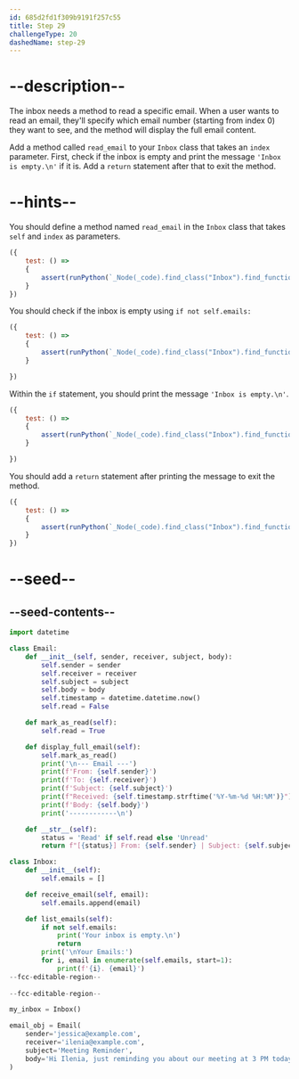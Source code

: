 ```yaml
---
id: 685d2fd1f309b9191f257c55
title: Step 29
challengeType: 20
dashedName: step-29
---
```


# --description--

The inbox needs a method to read a specific email. When a user wants to read an email, they'll specify which email number (starting from index 0) they want to see, and the method will display the full email content.

Add a method called `read_email` to your `Inbox` class that takes an `index` parameter. First, check if the inbox is empty and print the message `'Inbox is empty.\n'` if it is. Add a `return` statement after that to exit the method.

# --hints--

You should define a method named `read_email` in the `Inbox` class that takes `self` and `index` as parameters.


```js
({ 
    test: () => 
    {
        assert(runPython(`_Node(_code).find_class("Inbox").find_function("read_email").has_args("self, index")`))
    }
})
```

You should check if the inbox is empty using `if not self.emails:`

```js
({
    test: () => 
    {
        assert(runPython(`_Node(_code).find_class("Inbox").find_function("read_email").find_ifs()[0].find_conditions()[0].is_equivalent("not self.emails")`))
    }

})
```

Within the `if` statement, you should print the message `'Inbox is empty.\n'`.

```js
({
    test: () => 
    {
        assert(runPython(`_Node(_code).find_class("Inbox").find_function("read_email").find_ifs()[0].find_bodies()[0].has_call("print('Inbox is empty.\\\\n')")`))
    }

})
```

You should add a `return` statement after printing the message to exit the method.

```js
({
    test: () => 
    {
        assert(runPython(`_Node(_code).find_class("Inbox").find_function("read_email").find_ifs()[0].find_body()[1].is_equivalent("return")`))
    }
})
```

# --seed--

## --seed-contents--

```py
import datetime

class Email:
    def __init__(self, sender, receiver, subject, body):
        self.sender = sender
        self.receiver = receiver
        self.subject = subject
        self.body = body
        self.timestamp = datetime.datetime.now()
        self.read = False

    def mark_as_read(self):
        self.read = True

    def display_full_email(self):
        self.mark_as_read()
        print('\n--- Email ---')
        print(f'From: {self.sender}')
        print(f'To: {self.receiver}')
        print(f'Subject: {self.subject}')
        print(f"Received: {self.timestamp.strftime('%Y-%m-%d %H:%M')}")
        print(f'Body: {self.body}')
        print('------------\n')

    def __str__(self):
        status = 'Read' if self.read else 'Unread'
        return f"[{status}] From: {self.sender} | Subject: {self.subject} | Time: {self.timestamp.strftime('%Y-%m-%d %H:%M')}"

class Inbox:
    def __init__(self):
        self.emails = []

    def receive_email(self, email):
        self.emails.append(email)

    def list_emails(self):
        if not self.emails:
            print('Your inbox is empty.\n')
            return
        print('\nYour Emails:')
        for i, email in enumerate(self.emails, start=1):
            print(f'{i}. {email}')
--fcc-editable-region--
    
--fcc-editable-region--

my_inbox = Inbox()

email_obj = Email(
    sender='jessica@example.com',
    receiver='ilenia@example.com',
    subject='Meeting Reminder',
    body='Hi Ilenia, just reminding you about our meeting at 3 PM today.'
)

```
